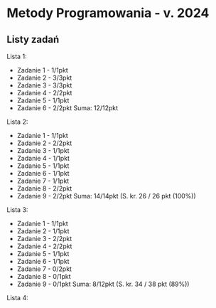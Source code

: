 # Metody Programowania - v. 2024


## Listy zadań
Lista 1:
- Zadanie 1 - 1/1pkt
- Zadanie 2 - 3/3pkt
- Zadanie 3 - 3/3pkt
- Zadanie 4 - 2/2pkt
- Zadanie 5 - 1/1pkt
- Zadanie 6 - 2/2pkt
Suma: 12/12pkt

Lista 2:
- Zadanie 1 - 1/1pkt
- Zadanie 2 - 2/2pkt
- Zadanie 3 - 1/1pkt
- Zadanie 4 - 1/1pkt
- Zadanie 5 - 1/1pkt
- Zadanie 6 - 1/1pkt
- Zadanie 7 - 1/1pkt
- Zadanie 8 - 2/2pkt
- Zadanie 9 - 2/2pkt
Suma: 14/14pkt (S. kr. 26 / 26 pkt (100%))

Lista 3:
- Zadanie 1 - 1/1pkt
- Zadanie 2 - 1/1pkt
- Zadanie 3 - 2/2pkt
- Zadanie 4 - 2/2pkt
- Zadanie 5 - 1/1pkt
- Zadanie 6 - 1/1pkt
- Zadanie 7 - 0/2pkt
- Zadanie 8 - 0/1pkt
- Zadanie 9 - 0/1pkt
Suma: 8/12pkt (S. kr. 34 / 38 pkt (89%))

Lista 4:
